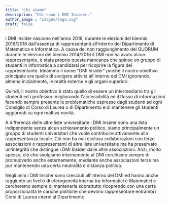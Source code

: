 ```yaml
---
title: "Chi siamo"
description: "Chi sono i DMI Insider."
author_image : "images/logo.svg"
draft: false
---
```


I DMI Insider nascono nell'anno 2016, durante le elezioni del biennio 2016/2018 dall'assenza di rappresentanti all'interno del Dipartimento di Matematica e Informatica.
A causa del non raggiungimento del QUORUM durante le elezioni del biennio 2014/2016 il DMI non ha avuto alcun rappresentante, è stata proprio questa mancanza che spinse un gruppo di studenti in Informatica a candidarsi per ricoprire la figura del rappresentante.
Ideammo il nome "DMI Insider" poichè il nostro obiettivo principale era quello di svolgere attività all'interno del DMI ignorando, almeno inizialmente, le realtà esterne e gli organi superiori.

Quindi, il nostro obiettivo è stato quello di essere un intermediario tra gli studenti ed i professori migliorando l'accessibilità ed il flusso di informazioni facendo sempre presente le problematiche espresse dagli studenti ad ogni Consiglio di Corso di Laurea o di Dipartimento e di mantenere gli studenti aggiornati su ogni realtiva novità.

A differenza delle altre liste universitarie i DMI Insider sono una lista indipendente senza alcun schieramento politico, siamo principalmente un gruppo di studenti universitari che vuole contribuire attivamente alla rappresentanza locale.
Ciò non ha mai escluso collaborazioni con terze associazioni o rappresentanti di altre liste universitarie ma ha preservato un'integrità che distingue i DMI Insider dalle altre associazioni. Anzi, molto spesso, ciò che svolgiamo internamente al DMI cerchiamo sempre di promuoverlo anche esternamente, mediante anche associazioni terze ma pur mantenendo una certa neutralità e distanza politica.

Negli anni i DMI Insider sono cresciuti all'interno del DMI ed hanno anche raggiunto un livello di eterogeneità interna tra Informatici e Matematici e cercheremo sempre di mantenerla soprattutto ricoprendo con una certa proporzionalità le cariche politiche che devono rappresentare entrambi i Corsi di Laurea interni al Dipartimento.
